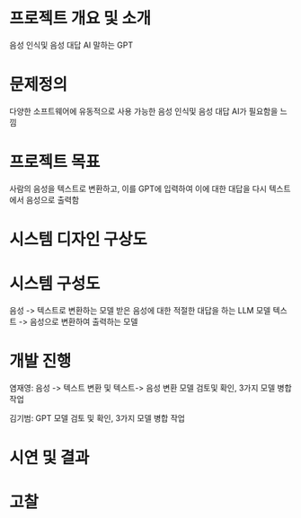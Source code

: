 # 프로젝트 개요 및 소개

음성 인식및 음성 대답 AI 말하는 GPT

# 문제정의

다양한 소프트웨어에 유동적으로 사용 가능한 음성 인식및 음성 대답 AI가 필요함을 느낌

# 프로젝트 목표

사람의 음성을 텍스트로 변환하고, 이를 GPT에 입력하여 이에 대한 대답을 다시 텍스트에서 음성으로 출력함

# 시스템 디자인 구상도


# 시스템 구성도
음성 -> 텍스트로 변환하는 모델
받은 음성에 대한 적절한 대답을 하는 LLM 모델
텍스트 -> 음성으로 변환하여 출력하는 모델

# 개발 진행

염재영: 음성 -> 텍스트 변환 및 텍스트-> 음성 변환 모델 검토및 확인, 3가지 모델 병합 작업

김기범: GPT 모델 검토 및 확인, 3가지 모델 병합 작업

# 시연 및 결과

# 고찰
